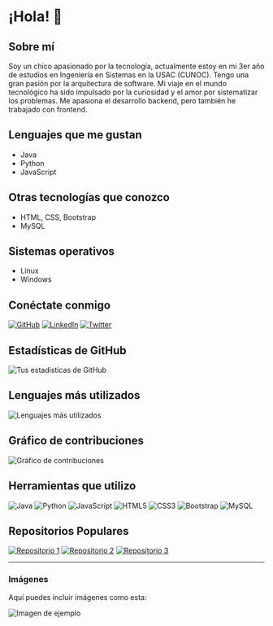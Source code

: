 # ¡Hola! 👋

## Sobre mí

Soy un chico apasionado por la tecnología, actualmente estoy en mi 3er año de estudios en Ingeniería en Sistemas en la USAC (CUNOC). Tengo una gran pasión por la arquitectura de software. Mi viaje en el mundo tecnológico ha sido impulsado por la curiosidad y el amor por sistematizar los problemas. Me apasiona el desarrollo backend, pero también he trabajado con frontend.

## Lenguajes que me gustan

- Java
- Python
- JavaScript

## Otras tecnologías que conozco

- HTML, CSS, Bootstrap
- MySQL

## Sistemas operativos

- Linux
- Windows

## Conéctate conmigo

[![GitHub](https://img.shields.io/badge/GitHub-000?style=for-the-badge&logo=github&logoColor=white)](https://github.com/tu_usuario)
[![LinkedIn](https://img.shields.io/badge/LinkedIn-0077B5?style=for-the-badge&logo=linkedin&logoColor=white)](https://www.linkedin.com/in/tu_usuario/)
[![Twitter](https://img.shields.io/badge/Twitter-1DA1F2?style=for-the-badge&logo=twitter&logoColor=white)](https://twitter.com/tu_usuario)

## Estadísticas de GitHub

![Tus estadísticas de GitHub](https://github-readme-stats.vercel.app/api?username=tu_usuario&show_icons=true&theme=dark)

## Lenguajes más utilizados

![Lenguajes más utilizados](https://github-readme-stats.vercel.app/api/top-langs/?username=tu_usuario&layout=compact&theme=dark)

## Gráfico de contribuciones

![Gráfico de contribuciones](https://github-readme-streak-stats.herokuapp.com/?user=tu_usuario&theme=dark)

## Herramientas que utilizo

![Java](https://img.shields.io/badge/Java-ED8B00?style=for-the-badge&logo=java&logoColor=white)
![Python](https://img.shields.io/badge/Python-3776AB?style=for-the-badge&logo=python&logoColor=white)
![JavaScript](https://img.shields.io/badge/JavaScript-F7DF1E?style=for-the-badge&logo=javascript&logoColor=black)
![HTML5](https://img.shields.io/badge/HTML5-E34F26?style=for-the-badge&logo=html5&logoColor=white)
![CSS3](https://img.shields.io/badge/CSS3-1572B6?style=for-the-badge&logo=css3&logoColor=white)
![Bootstrap](https://img.shields.io/badge/Bootstrap-563D7C?style=for-the-badge&logo=bootstrap&logoColor=white)
![MySQL](https://img.shields.io/badge/MySQL-4479A1?style=for-the-badge&logo=mysql&logoColor=white)

## Repositorios Populares

[![Repositorio 1](https://github-readme-stats.vercel.app/api/pin/?username=tu_usuario&repo=repositorio1&theme=dark)](https://github.com/tu_usuario/repositorio1)
[![Repositorio 2](https://github-readme-stats.vercel.app/api/pin/?username=tu_usuario&repo=repositorio2&theme=dark)](https://github.com/tu_usuario/repositorio2)
[![Repositorio 3](https://github-readme-stats.vercel.app/api/pin/?username=tu_usuario&repo=repositorio3&theme=dark)](https://github.com/tu_usuario/repositorio3)

---

### Imágenes

Aquí puedes incluir imágenes como esta:

![Imagen de ejemplo](ruta/a/tu/imagen.png)
